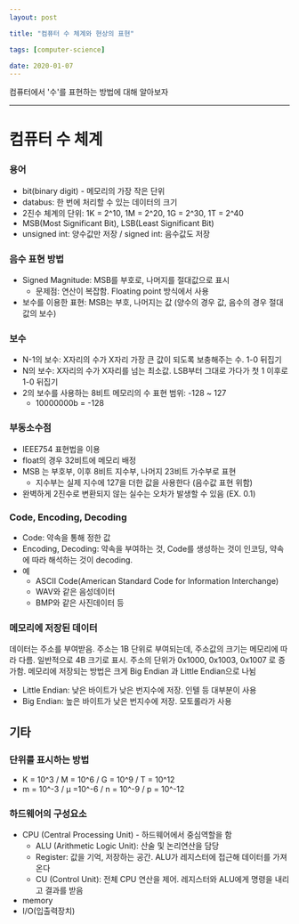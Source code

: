 ```yaml
---
layout: post

title: "컴퓨터 수 체계와 현상의 표현"

tags: [computer-science]

date: 2020-01-07
---
```


컴퓨터에서 '수'를 표현하는 방법에 대해 알아보자

---

# 컴퓨터 수 체계

### 용어

- bit(binary digit) - 메모리의 가장 작은 단위
- databus: 한 번에 처리할 수 있는 데이터의 크기
- 2진수 체계의 단위: 1K = 2^10, 1M = 2^20, 1G = 2^30, 1T = 2^40
- MSB(Most Significant Bit), LSB(Least Significant Bit)
- unsigned int: 양수값만 저장 / signed int: 음수값도 저장

### 음수 표현 방법

- Signed Magnitude: MSB를 부호로, 나머지를 절대값으로 표시
  - 문제점: 연산이 복잡함. Floating point 방식에서 사용
- 보수를 이용한 표현: MSB는 부호, 나머지는 값 (양수의 경우 값, 음수의 경우 절대값의 보수)

### 보수

- N-1의 보수: X자리의 수가 X자리 가장 큰 값이 되도록 보충해주는 수. 1-0 뒤집기
- N의 보수: X자리의 수가 X자리를 넘는 최소값. LSB부터 그대로 가다가 첫 1 이후로 1-0 뒤집기
- 2의 보수를 사용하는 8비트 메모리의 수 표현 범위: -128 ~ 127
  - 10000000b = -128

### 부동소수점

- IEEE754 표현법을 이용
- float의 경우 32비트에 메모리 배정
- MSB 는 부호부, 이후 8비트 지수부, 나머지 23비트 가수부로 표현
  - 지수부는 실제 지수에 127을 더한 값을 사용한다 (음수값 표현 위함)
- 완벽하게 2진수로 변환되지 않는 실수는 오차가 발생할 수 있음 (EX. 0.1)

### Code, Encoding, Decoding

- Code: 약속을 통해 정한 값
- Encoding, Decoding: 약속을 부여하는 것, Code를 생성하는 것이 인코딩, 약속에 따라 해석하는 것이 decoding.
- 예
  - ASCII Code(American Standard Code for Information Interchange)
  - WAV와 같은 음성데이터
  - BMP와 같은 사진데이터 등

### 메모리에 저장된 데이터

데이터는 주소를 부여받음. 주소는 1B 단위로 부여되는데, 주소값의 크기는 메모리에 따라 다름. 일반적으로 4B 크기로 표시. 주소의 단위가 0x1000, 0x1003, 0x1007 로 증가함. 메모리에 저장되는 방법은 크게 Big Endian 과 Little Endian으로 나뉨

- Little Endian: 낮은 바이트가 낮은 번지수에 저장. 인텔 등 대부분이 사용
- Big Endian: 높은 바이트가 낮은 번지수에 저장. 모토롤라가 사용

## 기타

### 단위를 표시하는 방법

- K = 10^3 / M = 10^6 / G = 10^9 / T = 10^12
- m = 10^-3 / μ =10^-6 / n = 10^-9 / p = 10^-12

### 하드웨어의 구성요소

- CPU (Central Processing Unit) - 하드웨어에서 중심역할을 함
  - ALU (Arithmetic Logic Unit): 산술 및 논리연산을 담당
  - Register: 값을 기억, 저장하는 공간. ALU가 레지스터에 접근해 데이터를 가져온다
  - CU (Control Unit): 전체 CPU 연산을 제어. 레지스터와 ALU에게 명령을 내리고 결과를 받음
- memory
- I/O(입출력장치)

